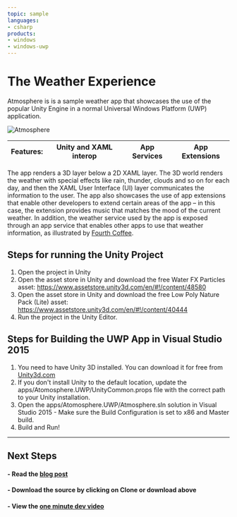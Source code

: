 ```yaml
---
topic: sample
languages:
- csharp
products:
- windows
- windows-uwp
---
```


<!---
  category: ControlsLayoutAndText DeepLinksAndAppToAppCommunication GraphicsAndAnimation
  language: cs 
  keywords: xbox mobile desktop unity extensions services
-->

# The Weather Experience

Atmosphere is is a sample weather app that showcases the use of the popular Unity Engine in a normal Universal Windows Platform (UWP) application.

![Atmosphere](http://i.imgur.com/HlAcl4A.gif)

**Features:** | Unity and XAML interop | App Services | App Extensions
---|---|---|---

The app renders a 3D layer below a 2D XAML layer. The 3D world renders the weather with special effects like rain, thunder, clouds and so on for each day, and then the XAML User Interface (UI) layer communicates the information to the user. The app also showcases the use of app extensions that enable other developers to extend certain areas of the app – in this case, the extension provides music that matches the mood of the current weather. In addition, the weather service used by the app is exposed through an app service that enables other apps to use that weather information, as illustrated by [Fourth Coffee](https://github.com/Microsoft/AppDevXbox/tree/news).

## Steps for running the Unity Project
1. Open the project in Unity
2. Open the asset store in Unity and download the free Water FX Particles asset: https://www.assetstore.unity3d.com/en/#!/content/48580
3. Open the asset store in Unity and download the free Low Poly Nature Pack (Lite) asset: https://www.assetstore.unity3d.com/en/#!/content/40444
3. Run the project in the Unity Editor.

## Steps for Building the UWP App in Visual Studio 2015
1. You need to have Unity 3D installed. You can download it for free from [Unity3d.com](http://unity3d.com)
2. If you don't install Unity to the default location, update the apps/Atomosphere.UWP/UnityCommon.props file with the correct path to your Unity installation.
3. Open the apps/Atomosphere.UWP/Atmosphere.sln solution in Visual Studio 2015 - Make sure the Build Configuration is set to x86 and Master build.
4. Build and Run!

***

## Next Steps ##
<!--- #### - Download the sample from the Windows Store. --->

#### - Read the [blog post](https://blogs.windows.com/buildingapps/2016/09/15/unity-interop-and-app-extensibility-app-dev-on-xbox-series)

#### - Download the source by clicking on **Clone or download** above

#### - View the [one minute dev video](https://channel9.msdn.com/Blogs/One-Dev-Minute/Creating-UWP-Apps-for-Xbox-with-Unity)
